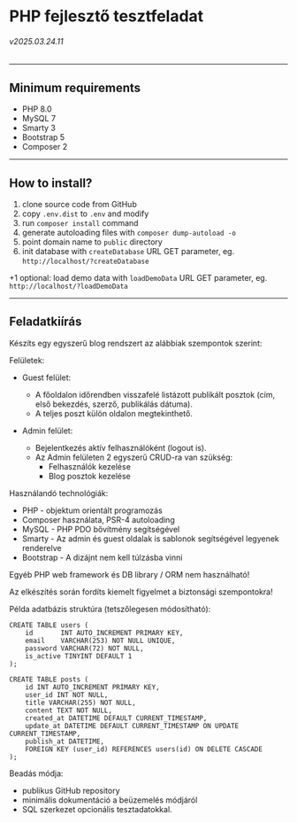# PHP fejlesztő tesztfeladat
###### v2025.03.24.11

---

## Minimum requirements

- PHP 8.0
- MySQL 7
- Smarty 3
- Bootstrap 5
- Composer 2

---

## How to install?

1. clone source code from GitHub
1. copy `.env.dist` to `.env` and modify
1. run `composer install` command
1. generate autoloading files with `composer dump-autoload -o`
1. point domain name to `public` directory
1. init database with `createDatabase` URL GET parameter, eg. `http://localhost/?createDatabase`

+1 optional: load demo data with `loadDemoData` URL GET parameter, eg. `http://localhost/?loadDemoData`
 
---

## Feladatkiírás

Készíts egy egyszerű blog rendszert az alábbiak szempontok szerint:

Felületek:
- Guest felület:
  - A főoldalon időrendben visszafelé listázott publikált posztok (cím, első bekezdés, szerző, publikálás dátuma).
  - A teljes poszt külön oldalon megtekinthető.

- Admin felület:
  - Bejelentkezés aktív felhasználóként (logout is).
  - Az Admin felületen 2 egyszerű CRUD-ra van szükség:
    - Felhasználók kezelése
    - Blog posztok kezelése

Használandó technológiák:
- PHP - objektum orientált programozás
- Composer használata, PSR-4 autoloading
- MySQL - PHP PDO bővítmény segítségével
- Smarty - Az admin és guest oldalak is sablonok segítségével legyenek renderelve
- Bootstrap - A dizájnt nem kell túlzásba vinni

Egyéb PHP web framework és DB library / ORM nem használható!

Az elkészítés során fordíts kiemelt figyelmet a biztonsági szempontokra!

Példa adatbázis struktúra (tetszőlegesen módosítható):

```mysql
CREATE TABLE users (
    id       INT AUTO_INCREMENT PRIMARY KEY,
    email    VARCHAR(253) NOT NULL UNIQUE,
    password VARCHAR(72) NOT NULL,
    is_active TINYINT DEFAULT 1
);

CREATE TABLE posts (
    id INT AUTO_INCREMENT PRIMARY KEY,
    user_id INT NOT NULL,
    title VARCHAR(255) NOT NULL,
    content TEXT NOT NULL,
    created_at DATETIME DEFAULT CURRENT_TIMESTAMP,
    update_at DATETIME DEFAULT CURRENT_TIMESTAMP ON UPDATE CURRENT_TIMESTAMP,
    publish_at DATETIME,
    FOREIGN KEY (user_id) REFERENCES users(id) ON DELETE CASCADE
);
```

Beadás módja:
- publikus GitHub repository
- minimális dokumentáció a beüzemelés módjáról
- SQL szerkezet opcionális tesztadatokkal.

